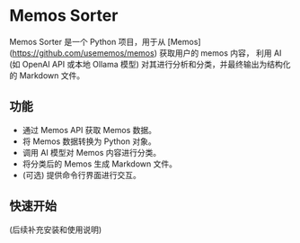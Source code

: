 # Memos Sorter

Memos Sorter 是一个 Python 项目，用于从 [Memos] (https://github.com/usememos/memos) 获取用户的 memos 内容，
利用 AI (如 OpenAI API 或本地 Ollama 模型) 对其进行分析和分类，并最终输出为结构化的 Markdown 文件。

## 功能

- 通过 Memos API 获取 Memos 数据。
- 将 Memos 数据转换为 Python 对象。
- 调用 AI 模型对 Memos 内容进行分类。
- 将分类后的 Memos 生成 Markdown 文件。
- (可选) 提供命令行界面进行交互。

## 快速开始

(后续补充安装和使用说明)
